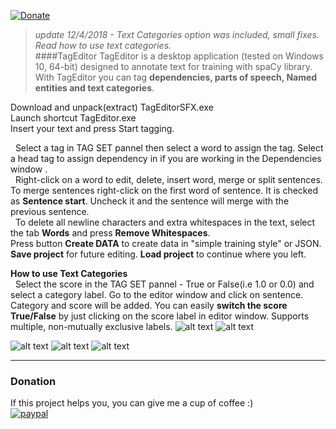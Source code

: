 [![Donate](https://img.shields.io/badge/Donate-PayPal-green.svg)](https://paypal.me/d5555)<br/>
>*update 12/4/2018 - Text Categories option was included,  small fixes. Read how to use text categories.*<br/>
####TagEditor
TagEditor is a desktop application (tested on Windows 10, 64-bit) designed to annotate text for training with spaCy library.<br/>
With TagEditor you can tag **dependencies, parts of speech, Named entities and text categories**.

Download and unpack(extract) TagEditorSFX.exe <br/>
Launch shortcut TagEditor.exe<br/>
Insert your text and press Start tagging. 

&nbsp; Select a tag in TAG SET pannel then select a word to assign the tag. Select a head tag to assign dependency in if you are working in the Dependencies window .<br/>
&nbsp; Right-click on a word to edit, delete, insert word, merge or split sentences. 
To merge sentences right-click on the first word of sentence. It is checked as **Sentence start**. Uncheck it and the sentence will merge with the previous sentence. <br/>
&nbsp; To delete all newline characters and extra whitespaces in the text, select the tab **Words** and press **Remove Whitespaces**.<br/> 
Press button **Create DATA** to create data in "simple training style" or JSON.<br/>
**Save project** for future editing. **Load project** to continue where you left.

**How to use Text Categories**<br/>
&nbsp; Select the score in the TAG SET pannel - True or False(i.e 1.0 or 0.0) and select a category label. Go to the editor window and click on sentence. Category and score will be added. You can easily **switch the score True/False** by just clicking on the score label in editor window. Supports multiple, non-mutually exclusive labels. 
![alt text](https://raw.githubusercontent.com/GitDimma/Tag-Editor/master/pics/cats.png)
![alt text](https://raw.githubusercontent.com/GitDimma/Tag-Editor/master/pics/datpic1.png)

![alt text](https://raw.githubusercontent.com/GitDimma/Tag-Editor/master/pics/dep.png)
![alt text](https://raw.githubusercontent.com/GitDimma/Tag-Editor/master/pics/ner.png)
![alt text](https://raw.githubusercontent.com/GitDimma/Tag-Editor/master/pics/datpic.png)
******************************
### Donation

If this project helps you, you can give me a cup of coffee :)<br/>
[![paypal](https://www.paypalobjects.com/en_US/i/btn/btn_donateCC_LG.gif)](https://paypal.me/d5555)<br/>
